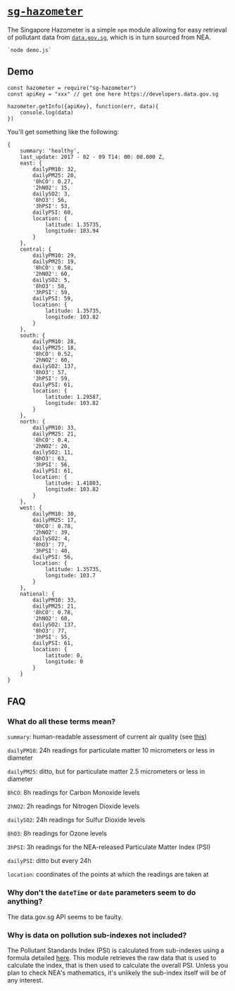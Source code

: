 # [`sg-hazometer`](https://github.com/hueyy/sg-hazometer)

The Singapore Hazometer is a simple `npm` module allowing for easy retrieval of pollutant data from [`data.gov.sg`](https://data.gov.sg), which is in turn sourced from NEA.

	`node demo.js`

## Demo

	const hazometer = require("sg-hazometer")
	const apiKey = "xxx" // get one here https://developers.data.gov.sg
		
	hazometer.getInfo({apiKey}, function(err, data){
		console.log(data)
	})
		
You'll get something like the following:

```
{
	summary: 'healthy',
	last_update: 2017 - 02 - 09 T14: 00: 00.000 Z,
	east: {
		dailyPM10: 32,
		dailyPM25: 20,
		'8hCO': 0.27,
		'2hNO2': 15,
		dailySO2: 3,
		'8hO3': 56,
		'3hPSI': 53,
		dailyPSI: 60,
		location: {
			latitude: 1.35735,
			longitude: 103.94
		}
	},
	central: {
		dailyPM10: 29,
		dailyPM25: 19,
		'8hCO': 0.58,
		'2hNO2': 60,
		dailySO2: 5,
		'8hO3': 58,
		'3hPSI': 59,
		dailyPSI: 59,
		location: {
			latitude: 1.35735,
			longitude: 103.82
		}
	},
	south: {
		dailyPM10: 28,
		dailyPM25: 18,
		'8hCO': 0.52,
		'2hNO2': 60,
		dailySO2: 137,
		'8hO3': 57,
		'3hPSI': 59,
		dailyPSI: 61,
		location: {
			latitude: 1.29587,
			longitude: 103.82
		}
	},
	north: {
		dailyPM10: 33,
		dailyPM25: 21,
		'8hCO': 0.4,
		'2hNO2': 20,
		dailySO2: 11,
		'8hO3': 63,
		'3hPSI': 56,
		dailyPSI: 61,
		location: {
			latitude: 1.41803,
			longitude: 103.82
		}
	},
	west: {
		dailyPM10: 30,
		dailyPM25: 17,
		'8hCO': 0.78,
		'2hNO2': 39,
		dailySO2: 4,
		'8hO3': 77,
		'3hPSI': 40,
		dailyPSI: 56,
		location: {
			latitude: 1.35735,
			longitude: 103.7
		}
	},
	national: {
		dailyPM10: 33,
		dailyPM25: 21,
		'8hCO': 0.78,
		'2hNO2': 60,
		dailySO2: 137,
		'8hO3': 77,
		'3hPSI': 55,
		dailyPSI: 61,
		location: {
			latitude: 0,
			longitude: 0
		}
	}
}
```


## FAQ

### What do all these terms mean?

`summary`: human-readable assessment of current air quality (see [this](http://www.haze.gov.sg/images/default-source/default-album/psi-poster.jpg))

`dailyPM10`: 24h readings for particulate matter 10 micrometers or less in diameter

`dailyPM25`: ditto, but for particulate matter 2.5 micrometers or less in diameter

`8hCO`: 8h readings for Carbon Monoxide levels

`2hNO2`: 2h readings for Nitrogen Dioxide levels

`dailySO2`: 24h readings for Sulfur Dioxide levels

`8hO3`: 8h readings for Ozone levels

`3hPSI`: 3h readings for the NEA-released Particulate Matter Index (PSI)

`dailyPSI`: ditto but every 24h

`location`: coordinates of the points at which the readings are taken at

### Why don't the `dateTime` or `date` parameters seem to do anything?

The data.gov.sg API seems to be faulty.

### Why is data on pollution sub-indexes not included?

The Pollutant Standards Index (PSI) is calculated from sub-indexes using a formula detailed [here](http://www.haze.gov.sg/docs/default-source/faq/computation-of-the-pollutant-standards-index-(psi).pdf). This module retrieves the raw data that is used to calculate the index, that is then used to calculate the overall PSI. Unless you plan to check NEA's mathematics, it's unlikely the sub-index itself will be of any interest.